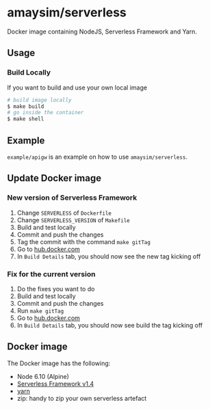# amaysim/serverless

Docker image containing NodeJS, Serverless Framework and Yarn.

## Usage

### Build Locally

If you want to build and use your own local image

```bash
# build image locally
$ make build
# go inside the container
$ make shell
```

## Example

`example/apigw` is an example on how to use `amaysim/serverless`.

## Update Docker image

### New version of Serverless Framework

1. Change `SERVERLESS` of `Dockerfile`
2. Change `SERVERLESS_VERSION` of `Makefile`
3. Build and test locally
4. Commit and push the changes
5. Tag the commit with the command `make gitTag`
6. Go to [hub.docker.com](hub.docker.com)
7. In `Build Details` tab, you should now see the new tag kicking off

### Fix for the current version

1. Do the fixes you want to do
2. Build and test locally
3. Commit and push the changes
4. Run `make gitTag`
5. Go to [hub.docker.com](hub.docker.com)
6. In `Build Details` tab, you should now see build the tag kicking off


Docker image
------------

The Docker image has the following:

- Node 6.10 (Alpine)
- [Serverless Framework v1.4](https://serverless.com)
- [yarn](https://github.com/yarnpkg/yarn)
- zip: handy to zip your own serverless artefact
